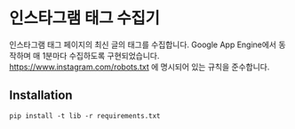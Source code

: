 # 인스타그램 태그 수집기
인스타그램 태그 페이지의 최신 글의 태그를 수집합니다. Google App Engine에서 동작하며 매 1분마다 수집하도록 구현되었습니다.
https://www.instagram.com/robots.txt 에 명시되어 있는 규칙을 준수합니다.

## Installation
```
pip install -t lib -r requirements.txt
```
